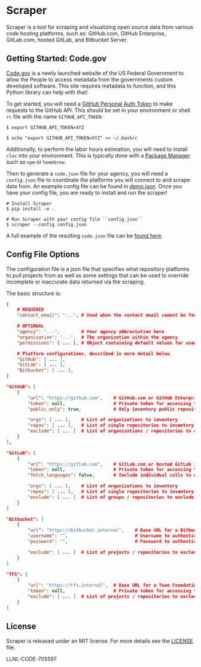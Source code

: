 # Scraper

Scraper is a tool for scraping and visualizing open source data from various
code hosting platforms, such as: GitHub.com, GitHub Enterprise, GitLab.com,
hosted GitLab, and Bitbucket Server.

## Getting Started: Code.gov

[Code.gov](https://code.gov) is a newly launched website of the US Federal
Government to allow the People to access metadata from the governments custom
developed software. This site requires metadata to function, and this Python
library can help with that!

To get started, you will need a [GitHub Personal Auth
Token](https://help.github.com/articles/creating-a-personal-access-token-for-the-command-line/)
to make requests to the GitHub API. This should be set in your environment or
shell ``rc`` file with the name ``GITHUB_API_TOKEN``:

    $ export GITHUB_API_TOKEN=XYZ

    $ echo "export GITHUB_API_TOKEN=XYZ" >> ~/.bashrc

Additionally, to perform the labor hours estimation, you will need to install
``cloc`` into your environment. This is typically done with a [Package
Manager](https://github.com/AlDanial/cloc#install-via-package-manager) such as
``npm`` or ``homebrew``.

Then to generate a ``code.json`` file for your agency, you will need a
``config.json`` file to coordinate the platforms you will connect to and scrape
data from. An example config file can be found in [demo.json](/demo.json). Once
you have your config file, you are ready to install and run the scraper!

    # Install Scraper
    $ pip install -e .

    # Run Scraper with your config file ``config.json``
    $ scraper --config config.json

A full example of the resulting ``code.json`` file can be [found
here](https://gist.github.com/IanLee1521/b7d7c0c2d8c24b10dd04edd5e8cab6c4).

## Config File Options

The configuration file is a json file that specifies what repository platforms
to pull projects from  as well as some settings that can be used to override
incomplete or inaccurate data returned via the scraping.

The basic structure is:

```json
{
    # REQUIRED
    "contact_email": "...", # Used when the contact email cannot be found otherwise

    # OPTIONAL
    "agency": "...",        # Your agency abbreviation here
    "organization": "...",  # The organization within the agency
    "permissions": { ... }, # Object containing default values for usageType and exemptionText

    # Platform configurations, described in more detail below
    "GitHub": [ ... ],
    "GitLab": [ ... ],
    "Bitbucket": [ ... ],
}
```

```json
"GitHub": [
    {
        "url": "https://github.com",    # GitHub.com or GitHub Enterprise URL to inventory
        "token": null,                  # Private token for accessing this GitHub instance
        "public_only": true,            # Only inventory public repositories

        "orgs": [ ... ],    # List of organizations to inventory
        "repos": [ ... ],   # List of single repositories to inventory
        "exclude": [ ... ]  # List of organizations / repositories to exclude from inventory
    }
],
```

```json
"GitLab": [
    {
        "url": "https://gitlab.com",    # GitLab.com or hosted GitLab instance URL to inventory
        "token": null,                  # Private token for accessing this GitHub instance
        "fetch_languages": false,       # Include individual calls to API for language metadata. Very slow, so defaults to false. (eg, for 191 projects on internal server, 5 seconds for False, 12 minutes, 38 seconds for True)

        "orgs": [ ... ],    # List of organizations to inventory
        "repos": [ ... ],   # List of single repositories to inventory
        "exclude": [ ... ]  # List of groups / repositories to exclude from inventory
    }
]
```

```json
"Bitbucket": [
    {
        "url": "https://bitbucket.internal",    # Base URL for a Bitbucket Server instance
        "username": "",                         # Username to authenticate with
        "password": "",                         # Password to authenticate with

        "exclude": [ ... ]  # List of projects / repositories to exclude from inventory
    }
]
```

```json
"TFS": [
    {
        "url": "https://tfs.internal",  # Base URL for a Team Foundation Server (TFS) or Visual Studio Team Services (VSTS) or Azure DevOps instance
        "token": null,                  # Private token for accessing this TFS instance
        "exclude": [ ... ]  # List of projects / repositories to exclude from inventory
    }
]
```

## License

Scraper is released under an MIT license. For more details see the
[LICENSE](/LICENSE) file.

LLNL-CODE-705597
